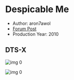 # Despicable Me

* Author: aron7awol
* [Forum Post](https://www.avsforum.com/threads/bass-eq-for-filtered-movies.2995212/post-57618132)
* Production Year: 2010

## DTS-X

![img 0](https://i.imgur.com/zgE3XNs.jpg)

![img 0](https://i.imgur.com/Q9TMlgp.jpg)

